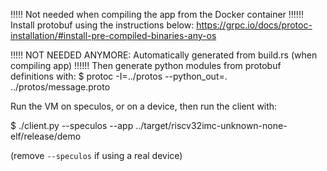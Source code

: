 !!!!! Not needed when compiling the app from the Docker container !!!!!!
Install protobuf using the instructions below:
https://grpc.io/docs/protoc-installation/#install-pre-compiled-binaries-any-os

!!!!! NOT NEEDED ANYMORE: Automatically generated from build.rs (when compiling app) !!!!!!
Then generate python modules from protobuf definitions with:
$ protoc -I=../protos --python_out=. ../protos/message.proto


Run the VM on speculos, or on a device, then run the client with:

$ ./client.py --speculos --app ../target/riscv32imc-unknown-none-elf/release/demo

(remove `--speculos` if using a real device)